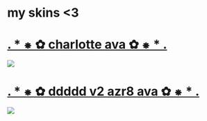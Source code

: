 # my skins <3
# [. * ⁕ ✿ charlotte ava ✿ ⁕ * .](https://www.dropbox.com/s/5jlr5b512ewlq9e/-%20%2B%20charlotte%20ava.osk?dl=0)
![ ](https://i.imgur.com/CGHzyOc.jpg)

# [. * ⁕ ✿ ddddd v2 azr8 ava ✿ ⁕ * .](https://www.dropbox.com/s/sewl8netia8up6r/-%20%2B%20ddddd%20v2%20azr8%20ava.osk?dl=0)
![ ](https://i.imgur.com/m8vmuS1.jpg)
